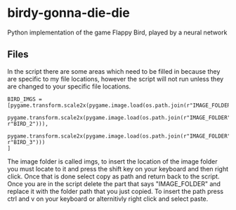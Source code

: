 # birdy-gonna-die-die
Python implementation of the game Flappy Bird, played by a neural network

## Files
In the script there are some areas which need to be filled in because they are specific to my file locations, however the script will not run unless they are changed to your specific file locations.

	BIRD_IMGS = [pygame.transform.scale2x(pygame.image.load(os.path.join(r"IMAGE_FOLDER",r"BIRD_1"))),
			pygame.transform.scale2x(pygame.image.load(os.path.join(r"IMAGE_FOLDER", r"BIRD_2"))),
		pygame.transform.scale2x(pygame.image.load(os.path.join(r"IMAGE_FOLDER", r"BIRD_3")))
	]

The image folder is called imgs, to insert the location of the image folder you must locate to it and press the shift key on your keyboard and then right click. Once that is done select copy as path and return back to the script. Once you are in the script delete the part that says "IMAGE_FOLDER" and replace it with the folder path that you just copied. To insert the path press ctrl and v on your keyboard or alternitivly right click and select paste.